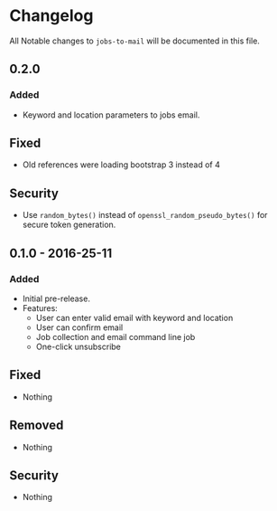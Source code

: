 # Changelog
All Notable changes to `jobs-to-mail` will be documented in this file.

## 0.2.0

### Added
- Keyword and location parameters to jobs email.

## Fixed
- Old references were loading bootstrap 3 instead of 4

## Security
- Use `random_bytes()` instead of `openssl_random_pseudo_bytes()` for secure token generation.

## 0.1.0 - 2016-25-11

### Added
- Initial pre-release.
- Features:
    - User can enter valid email with keyword and location
    - User can confirm email
    - Job collection and email command line job
    - One-click unsubscribe

## Fixed
- Nothing

## Removed
- Nothing

## Security
- Nothing
